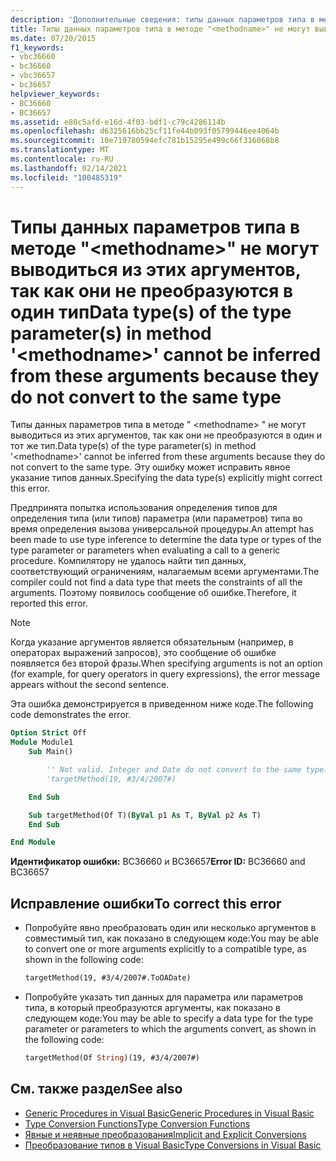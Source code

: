 ```yaml
---
description: 'Дополнительные сведения: типы данных параметров типа в методе " <methodname> " не могут выводиться из этих аргументов, так как они не преобразуются в один и тот же тип'
title: Типы данных параметров типа в методе "<methodname>" не могут выводиться из этих аргументов, так как они не преобразуются в один тип
ms.date: 07/20/2015
f1_keywords:
- vbc36660
- bc36660
- vbc36657
- bc36657
helpviewer_keywords:
- BC36660
- BC36657
ms.assetid: e80c5afd-e16d-4f03-bdf1-c79c4286114b
ms.openlocfilehash: d6325616bb25cf11fe44b093f05799446ee4064b
ms.sourcegitcommit: 10e719780594efc781b15295e499c66f316068b8
ms.translationtype: MT
ms.contentlocale: ru-RU
ms.lasthandoff: 02/14/2021
ms.locfileid: "100485319"
---
```

# <a name="data-types-of-the-type-parameters-in-method-methodname-cannot-be-inferred-from-these-arguments-because-they-do-not-convert-to-the-same-type"></a><span data-ttu-id="74d00-103">Типы данных параметров типа в методе "\<methodname>" не могут выводиться из этих аргументов, так как они не преобразуются в один тип</span><span class="sxs-lookup"><span data-stu-id="74d00-103">Data type(s) of the type parameter(s) in method '\<methodname>' cannot be inferred from these arguments because they do not convert to the same type</span></span>

<span data-ttu-id="74d00-104">Типы данных параметров типа в методе " \<methodname> " не могут выводиться из этих аргументов, так как они не преобразуются в один и тот же тип.</span><span class="sxs-lookup"><span data-stu-id="74d00-104">Data type(s) of the type parameter(s) in method '\<methodname>' cannot be inferred from these arguments because they do not convert to the same type.</span></span> <span data-ttu-id="74d00-105">Эту ошибку может исправить явное указание типов данных.</span><span class="sxs-lookup"><span data-stu-id="74d00-105">Specifying the data type(s) explicitly might correct this error.</span></span>

<span data-ttu-id="74d00-106">Предпринята попытка использования определения типов для определения типа (или типов) параметра (или параметров) типа во время определения вызова универсальной процедуры.</span><span class="sxs-lookup"><span data-stu-id="74d00-106">An attempt has been made to use type inference to determine the data type or types of the type parameter or parameters when evaluating a call to a generic procedure.</span></span> <span data-ttu-id="74d00-107">Компилятору не удалось найти тип данных, соответствующий ограничениям, налагаемым всеми аргументами.</span><span class="sxs-lookup"><span data-stu-id="74d00-107">The compiler could not find a data type that meets the constraints of all the arguments.</span></span> <span data-ttu-id="74d00-108">Поэтому появилось сообщение об ошибке.</span><span class="sxs-lookup"><span data-stu-id="74d00-108">Therefore, it reported this error.</span></span>

> [!NOTE]
> <span data-ttu-id="74d00-109">Когда указание аргументов является обязательным (например, в операторах выражений запросов), это сообщение об ошибке появляется без второй фразы.</span><span class="sxs-lookup"><span data-stu-id="74d00-109">When specifying arguments is not an option (for example, for query operators in query expressions), the error message appears without the second sentence.</span></span>

<span data-ttu-id="74d00-110">Эта ошибка демонстрируется в приведенном ниже коде.</span><span class="sxs-lookup"><span data-stu-id="74d00-110">The following code demonstrates the error.</span></span>

```vb
Option Strict Off
Module Module1
    Sub Main()

        '' Not valid. Integer and Date do not convert to the same type.
        'targetMethod(19, #3/4/2007#)

    End Sub

    Sub targetMethod(Of T)(ByVal p1 As T, ByVal p2 As T)
    End Sub

End Module
```

<span data-ttu-id="74d00-111">**Идентификатор ошибки:** BC36660 и BC36657</span><span class="sxs-lookup"><span data-stu-id="74d00-111">**Error ID:** BC36660 and BC36657</span></span>

## <a name="to-correct-this-error"></a><span data-ttu-id="74d00-112">Исправление ошибки</span><span class="sxs-lookup"><span data-stu-id="74d00-112">To correct this error</span></span>

- <span data-ttu-id="74d00-113">Попробуйте явно преобразовать один или несколько аргументов в совместимый тип, как показано в следующем коде:</span><span class="sxs-lookup"><span data-stu-id="74d00-113">You may be able to convert one or more arguments explicitly to a compatible type, as shown in the following code:</span></span>

  ```vb
  targetMethod(19, #3/4/2007#.ToOADate)
  ```

- <span data-ttu-id="74d00-114">Попробуйте указать тип данных для параметра или параметров типа, в который преобразуются аргументы, как показано в следующем коде:</span><span class="sxs-lookup"><span data-stu-id="74d00-114">You may be able to specify a data type for the type parameter or parameters to which the arguments convert, as shown in the following code:</span></span>

  ```vb
  targetMethod(Of String)(19, #3/4/2007#)
  ```

## <a name="see-also"></a><span data-ttu-id="74d00-115">См. также раздел</span><span class="sxs-lookup"><span data-stu-id="74d00-115">See also</span></span>

- [<span data-ttu-id="74d00-116">Generic Procedures in Visual Basic</span><span class="sxs-lookup"><span data-stu-id="74d00-116">Generic Procedures in Visual Basic</span></span>](../programming-guide/language-features/data-types/generic-procedures.md)
- [<span data-ttu-id="74d00-117">Type Conversion Functions</span><span class="sxs-lookup"><span data-stu-id="74d00-117">Type Conversion Functions</span></span>](../language-reference/functions/type-conversion-functions.md)
- [<span data-ttu-id="74d00-118">Явные и неявные преобразования</span><span class="sxs-lookup"><span data-stu-id="74d00-118">Implicit and Explicit Conversions</span></span>](../programming-guide/language-features/data-types/implicit-and-explicit-conversions.md)
- [<span data-ttu-id="74d00-119">Преобразование типов в Visual Basic</span><span class="sxs-lookup"><span data-stu-id="74d00-119">Type Conversions in Visual Basic</span></span>](../programming-guide/language-features/data-types/type-conversions.md)
